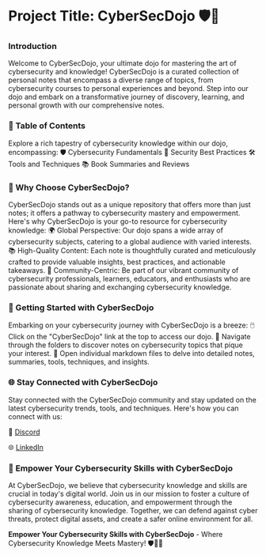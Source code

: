 # Project Title: CyberSecDojo 🛡️🥷

### Introduction
Welcome to CyberSecDojo, your ultimate dojo for mastering the art of cybersecurity and knowledge! CyberSecDojo is a curated collection of personal notes that encompass a diverse range of topics, from cybersecurity courses to personal experiences and beyond. Step into our dojo and embark on a transformative journey of discovery, learning, and personal growth with our comprehensive notes.

### 📖 Table of Contents
Explore a rich tapestry of cybersecurity knowledge within our dojo, encompassing:
🛡️ Cybersecurity Fundamentals
📝 Security Best Practices
🛠️ Tools and Techniques
📚 Book Summaries and Reviews

### 🥷 Why Choose CyberSecDojo?
CyberSecDojo stands out as a unique repository that offers more than just notes; it offers a pathway to cybersecurity mastery and empowerment. Here's why CyberSecDojo is your go-to resource for cybersecurity knowledge:
🌍 Global Perspective: Our dojo spans a wide array of cybersecurity subjects, catering to a global audience with varied interests.
📚 High-Quality Content: Each note is thoughtfully curated and meticulously crafted to provide valuable insights, best practices, and actionable takeaways.
🤝 Community-Centric: Be part of our vibrant community of cybersecurity professionals, learners, educators, and enthusiasts who are passionate about sharing and exchanging cybersecurity knowledge.

### 🚀 Getting Started with CyberSecDojo
Embarking on your cybersecurity journey with CyberSecDojo is a breeze:
🖱️ Click on the "CyberSecDojo" link at the top to access our dojo.
📂 Navigate through the folders to discover notes on cybersecurity topics that pique your interest.
📝 Open individual markdown files to delve into detailed notes, summaries, tools, techniques, and insights.

### 🌐 Stay Connected with CyberSecDojo
Stay connected with the CyberSecDojo community and stay updated on the latest cybersecurity trends, tools, and techniques. Here's how you can connect with us:

💬 [Discord](https://discord.com/users/689584140924092476)

🌐 [LinkedIn](https://www.linkedin.com/in/ilyas-bajji-6014b31b3)


### 🌱 Empower Your Cybersecurity Skills with CyberSecDojo
At CyberSecDojo, we believe that cybersecurity knowledge and skills are crucial in today's digital world. Join us in our mission to foster a culture of cybersecurity awareness, education, and empowerment through the sharing of cybersecurity knowledge. Together, we can defend against cyber threats, protect digital assets, and create a safer online environment for all.

**Empower Your Cybersecurity Skills with CyberSecDojo** - Where Cybersecurity Knowledge Meets Mastery! 🛡️🥷🌟




